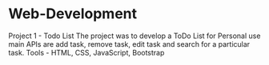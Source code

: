 # Web-Development
Project 1 - Todo List
The project was to develop a ToDo List for Personal use main APIs are add task, remove task, edit task and search for a particular task.
Tools - HTML, CSS, JavaScript, Bootstrap
